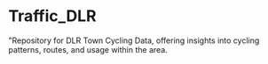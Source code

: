 # Traffic_DLR
"Repository for DLR Town Cycling Data, offering insights into cycling patterns, routes, and usage within the area.
